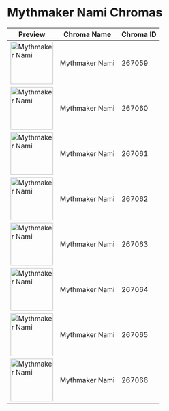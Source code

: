 # Mythmaker Nami Chromas

| Preview | Chroma Name | Chroma ID |
|---|---|---|
| <img src='https://raw.communitydragon.org/latest/plugins/rcp-be-lol-game-data/global/default/v1/champion-chroma-images/267/267059.png' alt='Mythmaker Nami' width='100'> | Mythmaker Nami | 267059 |
| <img src='https://raw.communitydragon.org/latest/plugins/rcp-be-lol-game-data/global/default/v1/champion-chroma-images/267/267060.png' alt='Mythmaker Nami' width='100'> | Mythmaker Nami | 267060 |
| <img src='https://raw.communitydragon.org/latest/plugins/rcp-be-lol-game-data/global/default/v1/champion-chroma-images/267/267061.png' alt='Mythmaker Nami' width='100'> | Mythmaker Nami | 267061 |
| <img src='https://raw.communitydragon.org/latest/plugins/rcp-be-lol-game-data/global/default/v1/champion-chroma-images/267/267062.png' alt='Mythmaker Nami' width='100'> | Mythmaker Nami | 267062 |
| <img src='https://raw.communitydragon.org/latest/plugins/rcp-be-lol-game-data/global/default/v1/champion-chroma-images/267/267063.png' alt='Mythmaker Nami' width='100'> | Mythmaker Nami | 267063 |
| <img src='https://raw.communitydragon.org/latest/plugins/rcp-be-lol-game-data/global/default/v1/champion-chroma-images/267/267064.png' alt='Mythmaker Nami' width='100'> | Mythmaker Nami | 267064 |
| <img src='https://raw.communitydragon.org/latest/plugins/rcp-be-lol-game-data/global/default/v1/champion-chroma-images/267/267065.png' alt='Mythmaker Nami' width='100'> | Mythmaker Nami | 267065 |
| <img src='https://raw.communitydragon.org/latest/plugins/rcp-be-lol-game-data/global/default/v1/champion-chroma-images/267/267066.png' alt='Mythmaker Nami' width='100'> | Mythmaker Nami | 267066 |
